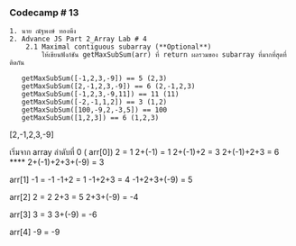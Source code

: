 ### Codecamp # 13
    1. นาย ณัฐพงษ์ ทองพึง
    2. Advance JS Part 2_Array Lab # 4
        2.1 Maximal contiguous subarray (**Optional**)
            ให้เขียนฟังก์ชัน getMaxSubSum(arr) ที่ return ผลรวมของ subarray ที่มากที่สุดที่ติดกัน

       getMaxSubSum([-1,2,3,-9]) == 5 (2,3)
       getMaxSubSum([2,-1,2,3,-9]) == 6 (2,-1,2,3)
       getMaxSubSum([-1,2,3,-9,11]) == 11 (11)
       getMaxSubSum([-2,-1,1,2]) == 3 (1,2)
       getMaxSubSum([100,-9,2,-3,5]) == 100 
       getMaxSubSum([1,2,3]) == 6 (1,2,3)


[2,-1,2,3,-9]

เริ่มจาก array ลำดับที่ 0 ( arr[0])
2 = 1
2+(-1) = 1
2+(-1)+2 = 3
2+(-1)+2+3 = 6 ****
2+(-1)+2+3+(-9) = 3

arr[1]
-1 = -1
-1+2 = 1
-1+2+3 = 4 
-1+2+3+(-9) = 5

arr[2]
2 = 2
2+3 = 5
2+3+(-9) = -4

arr[3]
3 = 3
3+(-9) = -6

arr[4]
-9 = -9




